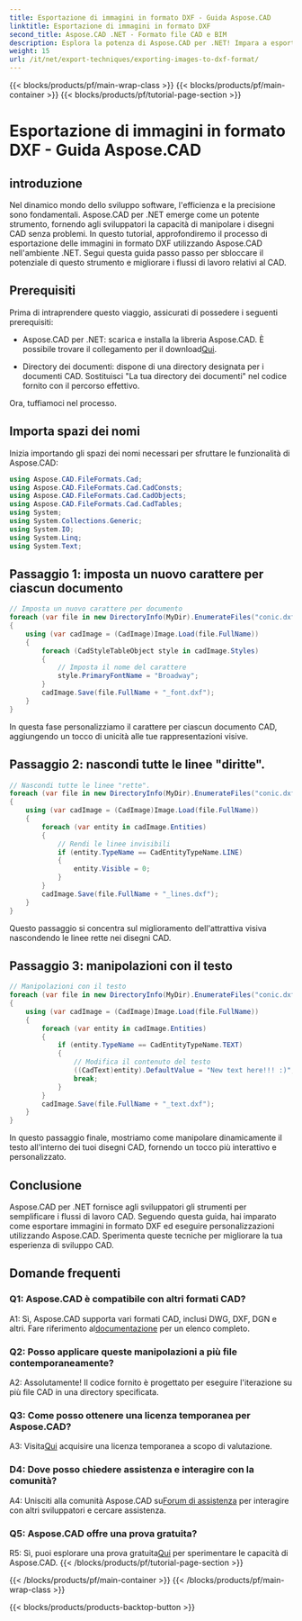 ```yaml
---
title: Esportazione di immagini in formato DXF - Guida Aspose.CAD
linktitle: Esportazione di immagini in formato DXF
second_title: Aspose.CAD .NET - Formato file CAD e BIM
description: Esplora la potenza di Aspose.CAD per .NET! Impara a esportare immagini in formato DXF senza sforzo. Migliora il tuo sviluppo CAD con precisione ed efficienza.
weight: 15
url: /it/net/export-techniques/exporting-images-to-dxf-format/
---
```


{{< blocks/products/pf/main-wrap-class >}}
{{< blocks/products/pf/main-container >}}
{{< blocks/products/pf/tutorial-page-section >}}

# Esportazione di immagini in formato DXF - Guida Aspose.CAD

## introduzione

Nel dinamico mondo dello sviluppo software, l'efficienza e la precisione sono fondamentali. Aspose.CAD per .NET emerge come un potente strumento, fornendo agli sviluppatori la capacità di manipolare i disegni CAD senza problemi. In questo tutorial, approfondiremo il processo di esportazione delle immagini in formato DXF utilizzando Aspose.CAD nell'ambiente .NET. Segui questa guida passo passo per sbloccare il potenziale di questo strumento e migliorare i flussi di lavoro relativi al CAD.

## Prerequisiti

Prima di intraprendere questo viaggio, assicurati di possedere i seguenti prerequisiti:

-  Aspose.CAD per .NET: scarica e installa la libreria Aspose.CAD. È possibile trovare il collegamento per il download[Qui](https://releases.aspose.com/cad/net/).

- Directory dei documenti: dispone di una directory designata per i documenti CAD. Sostituisci "La tua directory dei documenti" nel codice fornito con il percorso effettivo.

Ora, tuffiamoci nel processo.

## Importa spazi dei nomi

Inizia importando gli spazi dei nomi necessari per sfruttare le funzionalità di Aspose.CAD:

```csharp
using Aspose.CAD.FileFormats.Cad;
using Aspose.CAD.FileFormats.Cad.CadConsts;
using Aspose.CAD.FileFormats.Cad.CadObjects;
using Aspose.CAD.FileFormats.Cad.CadTables;
using System;
using System.Collections.Generic;
using System.IO;
using System.Linq;
using System.Text;
```

## Passaggio 1: imposta un nuovo carattere per ciascun documento

```csharp
// Imposta un nuovo carattere per documento
foreach (var file in new DirectoryInfo(MyDir).EnumerateFiles("conic.dxf"))
{
    using (var cadImage = (CadImage)Image.Load(file.FullName))
    {
        foreach (CadStyleTableObject style in cadImage.Styles)
        {
            // Imposta il nome del carattere
            style.PrimaryFontName = "Broadway";
        }
        cadImage.Save(file.FullName + "_font.dxf");
    }
}
```

In questa fase personalizziamo il carattere per ciascun documento CAD, aggiungendo un tocco di unicità alle tue rappresentazioni visive.

## Passaggio 2: nascondi tutte le linee "diritte".

```csharp
// Nascondi tutte le linee "rette".
foreach (var file in new DirectoryInfo(MyDir).EnumerateFiles("conic.dxf"))
{
    using (var cadImage = (CadImage)Image.Load(file.FullName))
    {
        foreach (var entity in cadImage.Entities)
        {
            // Rendi le linee invisibili
            if (entity.TypeName == CadEntityTypeName.LINE)
            {
                entity.Visible = 0;
            }
        }
        cadImage.Save(file.FullName + "_lines.dxf");
    }
}
```

Questo passaggio si concentra sul miglioramento dell'attrattiva visiva nascondendo le linee rette nei disegni CAD.

## Passaggio 3: manipolazioni con il testo

```csharp
// Manipolazioni con il testo
foreach (var file in new DirectoryInfo(MyDir).EnumerateFiles("conic.dxf"))
{
    using (var cadImage = (CadImage)Image.Load(file.FullName))
    {
        foreach (var entity in cadImage.Entities)
        {
            if (entity.TypeName == CadEntityTypeName.TEXT)
            {
                // Modifica il contenuto del testo
                ((CadText)entity).DefaultValue = "New text here!!! :)";
                break;
            }
        }
        cadImage.Save(file.FullName + "_text.dxf");
    }
}
```

In questo passaggio finale, mostriamo come manipolare dinamicamente il testo all'interno dei tuoi disegni CAD, fornendo un tocco più interattivo e personalizzato.

## Conclusione

Aspose.CAD per .NET fornisce agli sviluppatori gli strumenti per semplificare i flussi di lavoro CAD. Seguendo questa guida, hai imparato come esportare immagini in formato DXF ed eseguire personalizzazioni utilizzando Aspose.CAD. Sperimenta queste tecniche per migliorare la tua esperienza di sviluppo CAD.

## Domande frequenti

### Q1: Aspose.CAD è compatibile con altri formati CAD?

 A1: Sì, Aspose.CAD supporta vari formati CAD, inclusi DWG, DXF, DGN e altri. Fare riferimento al[documentazione](https://reference.aspose.com/cad/net/) per un elenco completo.

### Q2: Posso applicare queste manipolazioni a più file contemporaneamente?

A2: Assolutamente! Il codice fornito è progettato per eseguire l'iterazione su più file CAD in una directory specificata.

### Q3: Come posso ottenere una licenza temporanea per Aspose.CAD?

 A3: Visita[Qui](https://purchase.aspose.com/temporary-license/) acquisire una licenza temporanea a scopo di valutazione.

### D4: Dove posso chiedere assistenza e interagire con la comunità?

 A4: Unisciti alla comunità Aspose.CAD su[Forum di assistenza](https://forum.aspose.com/c/cad/19) per interagire con altri sviluppatori e cercare assistenza.

### Q5: Aspose.CAD offre una prova gratuita?

 R5: Sì, puoi esplorare una prova gratuita[Qui](https://releases.aspose.com/) per sperimentare le capacità di Aspose.CAD.
{{< /blocks/products/pf/tutorial-page-section >}}

{{< /blocks/products/pf/main-container >}}
{{< /blocks/products/pf/main-wrap-class >}}

{{< blocks/products/products-backtop-button >}}
